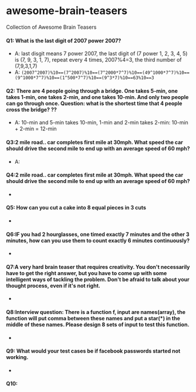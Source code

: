 # awesome-brain-teasers
Collection of Awesome Brain Teasers
#### Q1: What is the last digit of 2007 power 2007?
- A: last disgit means 7 power 2007, the last digit of (7 power 1, 2, 3, 4, 5) is (7, 9, 3, 1, 7), repeat every 4 times, 2007%4=3, the third number of (7,9,3,1,7)
- A: `(2007^2007)%10==(7^2007)%10==(7^2000*7^7)%10==(49^1000*7^7)%10==(9^1000*7^7)%10==(1^500*7^7)%10==(9^3*7)%10==63%10==3`
#### Q2: There are 4 people going through a bridge. One takes 5-min, one takes 1-min, one takes 2-min, and one takes 10-min. And only two people can go through once. Question: what is the shortest time that 4 people cross the bridge? ??
- A: 10-min and 5-min takes 10-min, 1-min and 2-min takes 2-min: 10-min + 2-min = 12-min
#### Q3:2 mile road.. car completes first mile at 30mph. What speed the car should drive the second mile to end up with an average speed of 60 mph?
- A:  
#### Q4:2 mile road.. car completes first mile at 30mph. What speed the car should drive the second mile to end up with an average speed of 60 mph?
-
#### Q5: How can you cut a cake into 8 equal pieces in 3 cuts
-
#### Q6:IF you had 2 hourglasses, one timed exactly 7 minutes and the other 3 minutes, how can you use them to count exactly 6 minutes continuously?
-
#### Q7:A very hard brain teaser that requires creativity. You don't necessarily have to get the right answer, but you have to come up with some intelligent ways of tackling the problem. Don't be afraid to talk about your thought process, even if it's not right.
-
#### Q8:Interview question: There is a function f, input are names(array), the function will put comma between these names and put a star(*) in the middle of these names. Please design 8 sets of input to test this function.
-
#### Q9: What would your test cases be if facebook passwords started not working.
-
#### Q10: 
